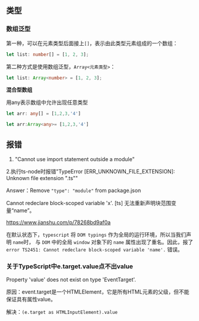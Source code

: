 ## 类型

### 数组泛型

第一种，可以在元素类型后面接上`[]`，表示由此类型元素组成的一个数组：

```typescript
let list: number[] = [1, 2, 3];
```

第二种方式是使用数组泛型，`Array<元素类型>`：

```typescript
let list: Array<number> = [1, 2, 3];
```

**混合型数组**

用any表示数组中允许出现任意类型

```ts
let arr: any[] = [1,2,3,'4']
```

```ts
let arr:Array<any>= [1,2,3,'4']
```





## 报错

1. "Cannot use import statement outside a module"

2.执行ts-node时报错"TypeError [ERR_UNKNOWN_FILE_EXTENSION]: Unknown file extension ".ts""

Answer：Remove `"type": "module"` from package.json

Cannot redeclare block-scoped variable 'x'.  [ts] 无法重新声明块范围变量“name”。

https://www.jianshu.com/p/78268bd9af0a

在默认状态下，`typescript` 将 `DOM typings` 作为全局的运行环境，所以当我们声明 `name`时， 与 `DOM` 中的全局 `window` 对象下的 `name` 属性出现了重名。因此，报了 `error TS2451: Cannot redeclare block-scoped variable 'name'.` 错误。



### 关于TypeScript中e.target.value点不出value

Property 'value' does not exist on type 'EventTarget'.

原因：event.target是一个HTMLElement，它是所有HTML元素的父级，但不能保证具有属性value。

解决：`(e.target as HTMLInputElement).value`
